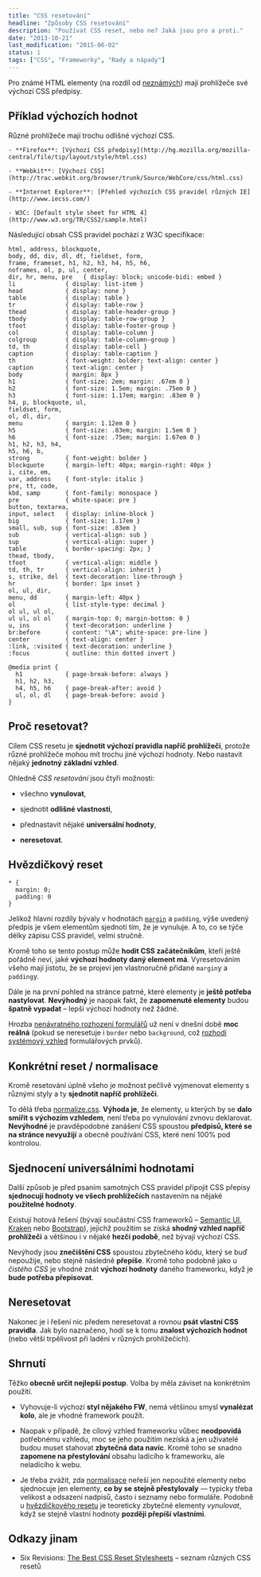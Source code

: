```yaml
---
title: "CSS resetování"
headline: "Způsoby CSS resetování"
description: "Používat CSS reset, nebo ne? Jaká jsou pro a proti."
date: "2013-10-21"
last_modification: "2015-06-02"
status: 1
tags: ["CSS", "Frameworky", "Rady a nápady"]
---
```


Pro známé HTML elementy (na rozdíl od [neznámých](/vlastni-html-znacky)) mají prohlížeče své výchozí CSS předpisy.

## Příklad výchozích hodnot

Různé prohlížeče mají trochu odlišné výchozí CSS.

    - **Firefox**: [Výchozí CSS předpisy](http://hg.mozilla.org/mozilla-central/file/tip/layout/style/html.css)
    
    - **Webkit**: [Výchozí CSS](http://trac.webkit.org/browser/trunk/Source/WebCore/css/html.css)
    
    - **Internet Explorer**: [Přehled výchozích CSS pravidel různých IE](http://www.iecss.com/)
    
    - W3C: [Default style sheet for HTML 4](http://www.w3.org/TR/CSS2/sample.html)

Následující obsah CSS pravidel pochází z W3C specifikace:

```
html, address, blockquote,
body, dd, div, dl, dt, fieldset, form,
frame, frameset, h1, h2, h3, h4, h5, h6, 
noframes, ol, p, ul, center,
dir, hr, menu, pre   { display: block; unicode-bidi: embed }
li              { display: list-item }
head            { display: none }
table           { display: table }
tr              { display: table-row }
thead           { display: table-header-group }
tbody           { display: table-row-group }
tfoot           { display: table-footer-group }
col             { display: table-column }
colgroup        { display: table-column-group }
td, th          { display: table-cell }
caption         { display: table-caption }
th              { font-weight: bolder; text-align: center }
caption         { text-align: center }
body            { margin: 8px }
h1              { font-size: 2em; margin: .67em 0 }
h2              { font-size: 1.5em; margin: .75em 0 }
h3              { font-size: 1.17em; margin: .83em 0 }
h4, p, blockquote, ul, 
fieldset, form, 
ol, dl, dir,
menu            { margin: 1.12em 0 }
h5              { font-size: .83em; margin: 1.5em 0 }
h6              { font-size: .75em; margin: 1.67em 0 }
h1, h2, h3, h4,
h5, h6, b,
strong          { font-weight: bolder }
blockquote      { margin-left: 40px; margin-right: 40px }
i, cite, em,
var, address    { font-style: italic }
pre, tt, code,
kbd, samp       { font-family: monospace }
pre             { white-space: pre }
button, textarea,
input, select   { display: inline-block }
big             { font-size: 1.17em }
small, sub, sup { font-size: .83em }
sub             { vertical-align: sub }
sup             { vertical-align: super }
table           { border-spacing: 2px; }
thead, tbody,
tfoot           { vertical-align: middle }
td, th, tr      { vertical-align: inherit }
s, strike, del  { text-decoration: line-through }
hr              { border: 1px inset }
ol, ul, dir,
menu, dd        { margin-left: 40px }
ol              { list-style-type: decimal }
ol ul, ul ol,
ul ul, ol ol    { margin-top: 0; margin-bottom: 0 }
u, ins          { text-decoration: underline }
br:before       { content: "\A"; white-space: pre-line }
center          { text-align: center }
:link, :visited { text-decoration: underline }
:focus          { outline: thin dotted invert }

@media print {
  h1            { page-break-before: always }
  h1, h2, h3,
  h4, h5, h6    { page-break-after: avoid }
  ul, ol, dl    { page-break-before: avoid }
}

```

## Proč resetovat?

Cílem CSS resetu je **sjednotit výchozí pravidla napříč prohlížeči**, protože různé prohlížeče mohou mít trochu jiné výchozí hodnoty. Nebo nastavit nějaký **jednotný základní vzhled**.

Ohledně *CSS resetování* jsou čtyři možnosti:

  - všechno **vynulovat**,

  - sjednotit **odlišné vlastnosti**,

  - přednastavit nějaké **universální hodnoty**,

  - **neresetovat**.

## Hvězdičkový reset

```
* {
  margin: 0; 
  padding: 0
}
```

Jelikož hlavní rozdíly bývaly v hodnotách [`margin`](/margin) a `padding`, výše uvedený předpis je všem elementům sjednotí tím, že je vynuluje. A to, co se týče délky zápisu CSS pravidel, velmi stručně.

Kromě toho se tento postup může **hodit CSS začátečníkům**, kteří ještě pořádně neví, jaké **výchozí hodnoty daný element má**. Vyresetováním všeho mají jistotu, že se projeví jen vlastnoručně přidané `margin`y a `padding`y.

Dále je na první pohled na stránce patrné, které elementy je **ještě potřeba nastylovat**. **Nevýhodný** je naopak fakt, že **zapomenuté elementy** budou **špatně vypadat** – lepší výchozí hodnoty než žádné.

Hrozba [nenávratného rozhození formulářů](/css-reset-formularu) už není v dnešní době **moc reálná** (pokud se neresetuje i `border` nebo `background`, což [rozhodí systémový vzhled](/vzhled-formularu) formulářových prvků).

## Konkrétní reset / normalisace

Kromě resetování úplně všeho je možnost pečlivě vyjmenovat elementy s různými styly a ty **sjednotit napříč prohlížeči**.

To dělá třeba [normalize.css](http://necolas.github.io/normalize.css/). **Výhoda je**, že elementy, u kterých by se **dalo smířit s výchozím vzhledem**, není třeba po vynulování zvnovu deklarovat. **Nevýhodné** je pravděpodobné zanášení CSS spoustou **předpisů, které se na stránce nevyužijí** a obecně používání CSS, které není 100% pod kontrolou.

## Sjednocení universálními hodnotami

Další způsob je před psaním samotných CSS pravidel připojit CSS přepisy **sjednocují hodnoty ve všech prohlížečích** nastavením na nějaké **použitelné hodnoty**.

Existují hotová řešení (bývají součástní CSS frameworků – [Semantic UI](/semantic-ui), [Kraken](/kraken) nebo [Bootstrap](http://twitter.github.io/bootstrap/)), jejichž použitím se získá **shodný vzhled napříč prohlížeči** a většinou i v nějaké **hezčí podobě**, než bývají výchozí CSS.

Nevýhody jsou **znečištění CSS** spoustou zbytečného kódu, který se buď nepoužije, nebo stejně následně **přepíše**. Kromě toho podobně jako u *čistého CSS* je vhodné znát **výchozí hodnoty** daného frameworku, když je **bude potřeba přepisovat**.

## Neresetovat

Nakonec je i řešení nic předem neresetovat a rovnou **psát vlastní CSS pravidla**. Jak bylo naznačeno, hodí se k tomu **znalost výchozích hodnot** (nebo větší trpělivost při ladění v různých prohlížečích).

## Shrnutí

Těžko **obecně určit nejlepší postup**. Volba by měla záviset na konkrétním použití.

  - Vyhovuje-li výchozí **styl nějakého FW**, nemá většinou smysl **vynalézat kolo**, ale je vhodné framework použít.

  - Naopak v případě, že cílový vzhled frameworku vůbec **neodpovídá** potřebnému vzhledu, moc se jeho použitím nezíská a jen uživatelé budou muset stahovat **zbytečná data navíc**. Kromě toho se snadno **zapomene na přestylování** obsahu ladícího k frameworku, ale neladícího k webu.

  - Je třeba zvážit, zda [normalisace](#normalisace) neřeší jen nepoužité elementy nebo sjednocuje jen elementy, **co by se stejně přestylovaly** — typicky třeba velikost a odsazení nadpisů, často i seznamy nebo formuláře. Podobně u [hvězdičkového resetu](/css-reset#hvezdickovy) je teoreticky zbytečné elementy *vynulovat*, když se stejně vlastní hodnoty **později přepíší vlastními**.

## Odkazy jinam

  - Six Revisions: [The Best CSS Reset Stylesheets](http://sixrevisions.com/css/css-reset-stylesheets/) – seznam různých CSS resetů